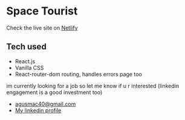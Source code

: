# Space Tourist

Check the live site on [Netlify](https://luminous-sable-e58753.netlify.app/)

## Tech used

* React.js
* Vanilla CSS
* React-router-dom routing, handles errors page too

im currently looking for a job so let me know if u r interested (linkedin engagement is a good investment too)

* agusmac40@gmail.com
* [My linkedin profile](https://www.linkedin.com/in/agustin-mac-rae-3348ab216/)
